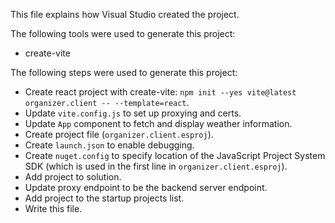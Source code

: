 This file explains how Visual Studio created the project.

The following tools were used to generate this project:
- create-vite

The following steps were used to generate this project:
- Create react project with create-vite: `npm init --yes vite@latest organizer.client -- --template=react`.
- Update `vite.config.js` to set up proxying and certs.
- Update `App` component to fetch and display weather information.
- Create project file (`organizer.client.esproj`).
- Create `launch.json` to enable debugging.
- Create `nuget.config` to specify location of the JavaScript Project System SDK (which is used in the first line in `organizer.client.esproj`).
- Add project to solution.
- Update proxy endpoint to be the backend server endpoint.
- Add project to the startup projects list.
- Write this file.
